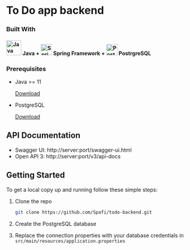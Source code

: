 # To Do app backend

### Built With

#### <img src="https://img.icons8.com/color/48/000000/java-coffee-cup-logo.png" alt="Java" height="40"/> Java + <img src="https://img.icons8.com/color/48/000000/spring-logo.png" alt="Spring" height="30"/> Spring Framework + <img src="https://img.icons8.com/color/48/000000/postgreesql.png" alt="PostgreSQL" height="30" /> PostrgreSQL

### Prerequisites

- Java >= 11

  [Download](https://www.java.com/en/download/)

- PostgreSQL

  [Download](https://www.postgresql.org/download/)

## API Documentation
- Swagger UI:  http://server:port/swagger-ui.html
- Open API 3: http://server:port/v3/api-docs

## Getting Started

To get a local copy up and running follow these simple steps:

1. Clone the repo
   ```sh
   git clone https://github.com/Spafi/todo-backend.git
   ```
   
2. Create the PostgreSQL database
3. Replace the connection properties with your database credentials in `src/main/resources/application.properties`
